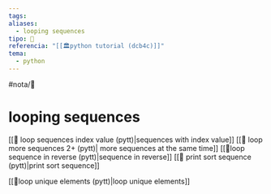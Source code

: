 ```yaml
---
tags: 
aliases:
  - looping sequences
tipo: 📑
referencia: "[[🏛️python tutorial (dcb4c)]]"
tema:
  - python
---
```


#nota/📑

# looping sequences


[[📑 loop sequences index value (pytt)|sequences with index value]]
[[📑 loop more sequences 2+ (pytt)| more sequences at the same time]]
[[📑loop sequence in reverse (pytt)|sequence in reverse]]
[[📑 print sort sequence (pytt)|print sort sequence]]

[[📑loop unique elements (pytt)|loop unique elements]]

